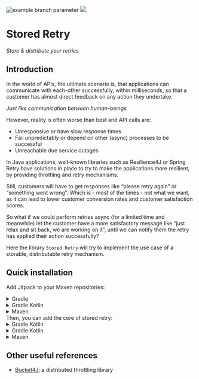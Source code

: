 ![example branch parameter](https://github.com/RDBreed/stored-retry/actions/workflows/gradle.yml/badge.svg) [![](https://jitpack.io/v/Phaf4IT/stored-retry.svg)](https://jitpack.io/#Phaf4IT/stored-retry)

# Stored Retry

*Store & distribute your retries*

## Introduction

In the world of APIs, the ultimate scenario is, that applications can communicate with each-other successfully, within
milliseconds, so that a customer has almost direct feedback on any action they undertake.

*Just like communication between human-beings.*

However, reality is often worse than best and API calls are:

- Unresponsive or have slow response times
- Fail unpredictably or depend on other (async) processes to be successful
- Unreachable due service outages

In Java applications, well-known libraries such as Resilience4J or Spring Retry have solutions in place to try to make
the applications more resilient, by providing throttling and retry mechanisms.

Still, customers will have to get responses like “please retry again” or “something went wrong”. Which is - most of the
times - not what we want, as it can lead to lower customer conversion rates and customer satisfaction scores.

So what if we could perform retries async (for a limited time and meanwhile) let the customer have a more satisfactory
message like “just relax and sit back, we are working on it”, until we can notify them the retry has applied their
action successfully?

Here the library `Stored Retry` will try to implement the use case of a storable, distributable retry mechanism.

## Quick installation

Add Jitpack to your Maven repositories:
<details>
<summary>Gradle</summary>

```groovy
repositories {
    mavenCentral()
    maven {
        url 'https://jitpack.io'
        content {
            // this will ensure we only use jitpack for this specific library with group "com.github.Phaf4IT.stored-retry"
            includeGroup("com.github.Phaf4IT.stored-retry")
        }
    }
}
```

</details>

<details>
<summary>Gradle Kotlin</summary>

```kotlin
repositories {
    mavenCentral()
    maven {
        url = uri("https://jitpack.io")
        content {
            // this will ensure we only use jitpack for this specific library with group "com.github.Phaf4IT.stored-retry"
            includeGroup("com.github.Phaf4IT.stored-retry")
        }
    }
}
```

</details>
<details>
<summary>Maven</summary>

```xml

<repositories>
    <!-- !Be aware that you put this repository as last of the list of repositories. Additionally, you could try to filter on this artifact only.
    See https://maven.apache.org/resolver/remote-repository-filtering.html for further info !-->
    <repository>
        <id>jitpack.io</id>
        <url>https://jitpack.io</url>
    </repository>
</repositories>
```

</details>
Then, you can add the core of stored retry:
<details>
<summary>Gradle Kotlin</summary>

```groovy
dependencies {
    implementation 'com.github.Phaf4IT.stored-retry:stored-retry-core:0.0.1-SNAPSHOT'
}
```

</details>
<details>
<summary>Gradle Kotlin</summary>

```kotlin
dependencies {
    implementation("com.github.Phaf4IT.stored-retry:stored-retry-core:0.0.1-SNAPSHOT")
}
```

</details>
<details>
<summary>Maven</summary>

```xml

<dependency>
    <groupId>com.github.Phaf4IT.stored-retry</groupId>
    <artifactId>stored-retry-core</artifactId>
    <version>0.0.1-SNAPSHOT</version>
</dependency>
```

</details>

## Other useful references

- [Bucket4J](https://github.com/bucket4j/bucket4j); a distributed throttling library
